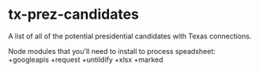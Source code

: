 tx-prez-candidates
==================

A list of all of the potential presidential candidates with Texas connections.

Node modules that you'll need to install to process speadsheet: +googleapis +request +untildify +xlsx +marked
